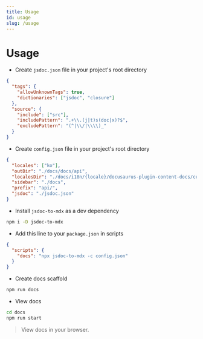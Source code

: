 ```yaml
---
title: Usage
id: usage
slug: /usage
---
```


# Usage

- Create `jsdoc.json` file in your project's root directory

```json
{
  "tags": {
    "allowUnknownTags": true,
    "dictionaries": ["jsdoc", "closure"]
  },
  "source": {
    "include": ["src"],
    "includePattern": ".+\\.(j|t)s(doc|x)?$",
    "excludePattern": "(^|\\/|\\\\)_"
  }
}
```

- Create `config.json` file in your project's root directory

```json
{
  "locales": ["ko"],
  "outDir": "./docs/docs/api",
  "localesDir": "./docs/i18n/{locale}/docusaurus-plugin-content-docs/current/api",
  "sidebar": "./docs",
  "prefix": "api/",
  "jsdoc": "./jsdoc.json"
}
```

- Install `jsdoc-to-mdx` as a dev dependency

```bash
npm i -D jsdoc-to-mdx
```

- Add this line to your `package.json` in scripts

```json
{
  "scripts": {
    "docs": "npx jsdoc-to-mdx -c config.json"
  }
}
```

- Create docs scaffold

```bash
npm run docs
```

- View docs

```bash
cd docs
npm run start
```

> View docs in your browser.
